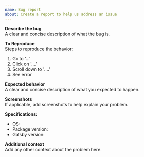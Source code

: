 ```yaml
---
name: Bug report
about: Create a report to help us address an issue
---
```


**Describe the bug**  
A clear and concise description of what the bug is.

**To Reproduce**  
Steps to reproduce the behavior:
  1. Go to '...'
  2. Click on '....'
  3. Scroll down to '....'
  4. See error

**Expected behavior**  
A clear and concise description of what you expected to happen.

**Screenshots**  
If applicable, add screenshots to help explain your problem.

**Specifications:**
 - OS: 
 - Package version: 
 - Gatsby version: 

**Additional context**  
Add any other context about the problem here.
